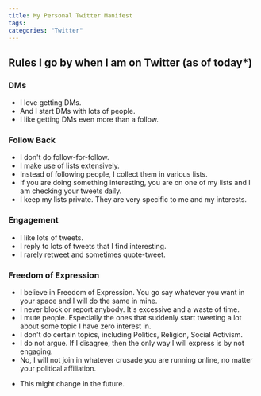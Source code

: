 ```yaml
---
title: My Personal Twitter Manifest
tags:
categories: "Twitter"
---
```

## Rules I go by when I am on Twitter (as of today*)

### DMs
- I love getting DMs. 
- And I start DMs with lots of people.
- I like getting DMs even more than a follow.

### Follow Back
- I don't do follow-for-follow.
- I make use of lists extensively.
- Instead of following people, I collect them in various lists. 
- If you are doing something interesting, you are on one of my lists and I am checking your tweets daily.
- I keep my lists private. They are very specific to me and my interests.

### Engagement
- I like lots of tweets. 
- I reply to lots of tweets that I find interesting.
- I rarely retweet and sometimes quote-tweet.

### Freedom of Expression
- I believe in Freedom of Expression. You go say whatever you want in your space and I will do the same in mine.
- I never block or report anybody. It's excessive and a waste of time.
- I mute people. Especially the ones that suddenly start tweeting a lot about some topic I have zero interest in.
- I don't do certain topics, including Politics, Religion, Social Activism.
- I do not argue. If I disagree, then the only way I will express is by not engaging.
- No, I will not join in whatever crusade you are running online, no matter your political affiliation.

* This might change in the future.